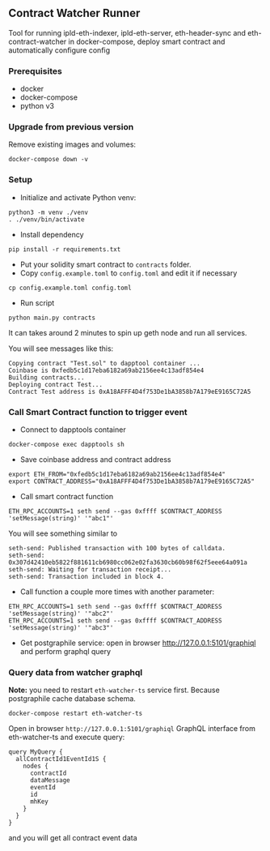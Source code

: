 ## Contract Watcher Runner

Tool for running ipld-eth-indexer, ipld-eth-server, eth-header-sync and eth-contract-watcher in docker-compose, 
deploy smart contract and automatically configure config

### Prerequisites

* docker
* docker-compose
* python v3

### Upgrade from previous version

Remove existing images and volumes:
```
docker-compose down -v
```

### Setup

* Initialize and activate Python venv:
```
python3 -m venv ./venv
. ./venv/bin/activate
```

* Install dependency

```
pip install -r requirements.txt
```

* Put your solidity smart contract to `contracts` folder.
* Copy `config.example.toml` to `config.toml` and edit it if necessary
```
cp config.example.toml config.toml
```

* Run script

```
python main.py contracts
```

It can takes around 2 minutes to spin up geth node and run all services.

You will see messages like this:

```
Copying contract "Test.sol" to dapptool container ...
Coinbase is 0xfedb5c1d17eba6182a69ab2156ee4c13adf854e4
Building contracts...
Deploying contract Test...
Contract Test address is 0xA18AFFF4D4f753De1bA3858b7A179eE9165C72A5

```

### Call Smart Contract function to trigger event

* Connect to dapptools container

```
docker-compose exec dapptools sh
```

* Save coinbase address and contract address

```
export ETH_FROM="0xfedb5c1d17eba6182a69ab2156ee4c13adf854e4"
export CONTRACT_ADDRESS="0xA18AFFF4D4f753De1bA3858b7A179eE9165C72A5"
```

* Call smart contract function

```
ETH_RPC_ACCOUNTS=1 seth send --gas 0xffff $CONTRACT_ADDRESS 'setMessage(string)' '"abc1"'
```

You will see something similar to 

```
seth-send: Published transaction with 100 bytes of calldata.
seth-send: 0x307d42410eb5822f881611cb6980cc062e02fa3630cb60b98f62f5eee64a091a
seth-send: Waiting for transaction receipt...
seth-send: Transaction included in block 4.
```

* Call function a couple more times with another parameter:

```
ETH_RPC_ACCOUNTS=1 seth send --gas 0xffff $CONTRACT_ADDRESS 'setMessage(string)' '"abc2"'
ETH_RPC_ACCOUNTS=1 seth send --gas 0xffff $CONTRACT_ADDRESS 'setMessage(string)' '"abc3"'

```

* Get postgraphile service: open in browser http://127.0.0.1:5101/graphiql and perform graphql query


### Query data from watcher graphql

**Note:** you need to restart `eth-watcher-ts` service first. Because postgraphile cache database schema. 

```
docker-compose restart eth-watcher-ts
```

Open in browser `http://127.0.0.1:5101/graphiql` GraphQL interface from eth-watcher-ts and execute query:

```
query MyQuery {
  allContractId1EventId1S {
    nodes {
      contractId
      dataMessage
      eventId
      id
      mhKey
    }
  }
}
``` 

and you will get all contract event data